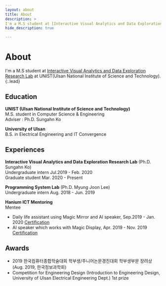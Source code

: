 ```yaml
---
layout: about
title: About
description: >
I'm a M.S student at [Interactive Visual Analytics and Data Exploration Research Lab][lab] at UNIST(Ulsan National Institute of Science and Technology)
hide_description: true

---
```


# About

I'm a M.S student at [Interactive Visual Analytics and Data Exploration Research Lab][lab] at UNIST(Ulsan National Institute of Science and Technology).
{:.lead}

## Education
**UNIST (Ulsan National Institute of Science and Technology)**  
M.S. student in Computer Science & Engineering  
Adviser : Ph.D. Sungahn Ko

**University of Ulsan**  
B.S. in Electrical Engineering and IT Convergence

## Experiences
**Interactive Visual Analytics and Data Exploration Research Lab** (Ph.D. Sungahn Ko)  
Undergraduate intern Jul.2019 - Feb. 2020  
Graduate student Mar. 2020 - Present  

**Programming System Lab** (Ph.D. Myung Joon Lee)  
Undergraduate intern Aug. 2018 - Jun. 2019

**Hanium ICT Mentoring**  
Mentee  
* Daily life assistant using Magic Mirror and AI speaker, Sep.2019 - Jan. 2020 [Certification][cert01]
* AI speaker which works with Magic Display, Apr. 2019 - Nov. 2019 [Certification][cert02]

## Awards
* 2019 한국컴퓨터종합학술대회 학부생/주니어논문경진대회 학부생부문 장려상 (Aug. 2019, 한국정보과학회)
* Competition for Engineering Design (Introduction to Engineering Design, University of Ulsan Electrical Engineering Dept.) 1st prize


[lab]: https://ivaderlab.unist.ac.kr/
[cert01]: /files/hcert01.pdf
[cert02]: /files/hcert02.pdf
